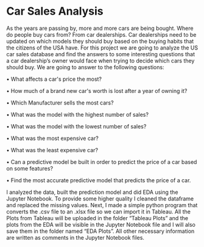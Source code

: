 # Car Sales Analysis

As the years are passing by, more and more cars are being bought. Where do people buy cars from? From car dealerships. Car dealerships need to be updated on which models they should buy based on the buying habits that the citizens of the USA have.
For this project we are going to analyze the US car sales database and find the answers to some interesting questions that a car dealership’s owner would face when trying to decide which cars they should buy. We are going to answer to the following questions: 


•	What affects a car's price the most?

•	How much of a brand new car's worth is lost after a year of owning it?

•	Which Manufacturer sells the most cars?

•	What was the model with the highest number of sales?

•	What was the model with the lowest number of sales?

•	What was the most expensive car?

•	What was the least expensive car?

•	Can a predictive model be built in order to predict the price of a car based on some features?

•	Find the most accurate predictive model that predicts the price of a car.

I analyzed the data, built the prediction model and did EDA using the Jupyter Notebook. To provide some higher quality I cleaned the dataframe and replaced the missing values.
Next, I made a simple python program that converts the .csv file to an .xlsx file so we can import it in Tableau.
All the Plots from Tableau will be uploaded in the folder “Tableau Plots” and the plots from the EDA will be visible in the Jupyter Notebook file and I will also save them in the
folder named “EDA Plots”.
All other necessary information are written as comments in the Jupyter Notebook files.

